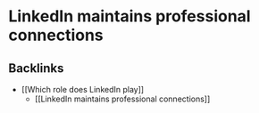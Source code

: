 # LinkedIn maintains professional connections

## Backlinks
* [[Which role does LinkedIn play]]
	* [[LinkedIn maintains professional connections]]

<!-- {BearID:515D147F-F5BC-4F39-A086-AC93C0FA5B22-956-0000001B623C4408} -->
